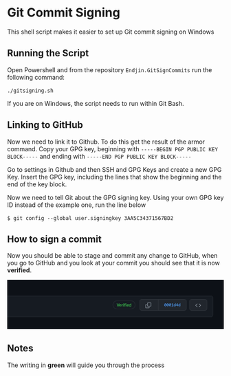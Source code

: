 # Git Commit Signing 

This shell script makes it easier to set up Git commit signing on Windows

## Running the Script

Open Powershell and from the repository `Endjin.GitSignCommits` run the following command: 

```
./gitsigning.sh
```

If you are on Windows, the script needs to run within Git Bash. 

## Linking to GitHub

Now we need to link it to Github. To do this get the result of the armor command. Copy your GPG key, beginning with `-----BEGIN PGP PUBLIC KEY BLOCK-----` and ending with `-----END PGP PUBLIC KEY BLOCK-----`

Go to settings in Github and then SSH and GPG Keys and create a new GPG Key. Insert the GPG key, including the lines that show the beginning and the end of the key block.

Now we need to tell Git about the GPG signing key. Using your own GPG key ID instead of the example one, run the line below
```
$ git config --global user.signingkey 3AA5C34371567BD2
```

## How to sign a commit 

Now you should be able to stage and commit any change to GitHub, when you go to GitHub and you look at your commit you should see that it is now **verified**.

![Verified Image](README_images/Verified.png)

## Notes

The writing in  **green** will guide you through the process 